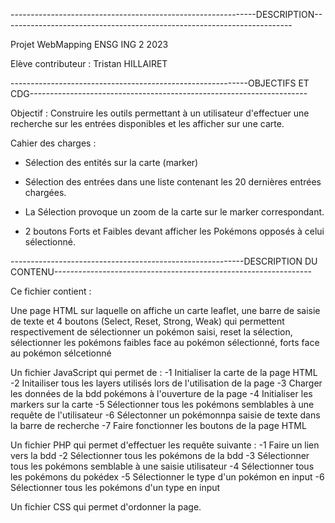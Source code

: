 -------------------------------------------------------------DESCRIPTION------------------------------------------------------------------------

Projet WebMapping ENSG ING 2 2023

Elève contributeur : Tristan HILLAIRET

-----------------------------------------------------------OBJECTIFS ET CDG---------------------------------------------------------------------

Objectif : Construire les outils permettant à un utilisateur d'effectuer une recherche sur les entrées disponibles et les afficher sur une carte.

Cahier des charges : 
- Sélection des entités sur la carte (marker)

- Sélection des entrées dans une liste contenant les 20 dernières entrées chargées.

- La Sélection provoque un zoom de la carte sur le marker correspondant.
                     
- 2 boutons Forts et Faibles devant afficher les Pokémons opposés à celui sélectionné.

----------------------------------------------------------DESCRIPTION DU CONTENU---------------------------------------------------------------- 

Ce fichier contient :

Une page HTML sur laquelle on affiche un carte leaflet, une barre de saisie de texte et 4 boutons (Select, Reset, Strong, Weak) qui permettent respectivement de sélectionner un pokémon saisi, reset la sélection, sélectionner les pokémons faibles face au pokémon sélectionné, forts face au pokémon sélcetionné

Un fichier JavaScript qui permet de :
      -1 Initialiser la carte de la page HTML
      -2 Initailiser tous les layers utilisés lors de l'utilisation de la page
      -3 Charger les données de la bdd pokémons à l'ouverture de la page
      -4 Initialiser les markers sur la carte
      -5 Sélectionner tous les pokémons semblables à une requête de l'utilisateur
      -6 Sélectonner un pokémonnpa saisie de texte dans la barre de recherche
      -7 Faire fonctionner les boutons de la page HTML
      
Un fichier PHP qui permet d'effectuer les requête suivante : 
      -1 Faire un lien vers la bdd
      -2 Sélectionner tous les pokémons de la bdd
      -3 Sélectionner tous les pokémons semblable à une saisie utilisateur
      -4 Sélectionner tous les pokémons du pokédex
      -5 Sélectionner le type d'un pokémon en input
      -6 Sélectionner tous les pokémons d'un type en input

Un fichier CSS qui permet d'ordonner la page.
